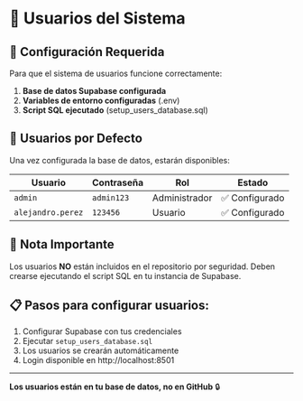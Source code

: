 # 👥 Usuarios del Sistema

## 🔧 Configuración Requerida

Para que el sistema de usuarios funcione correctamente:

1. **Base de datos Supabase configurada**
2. **Variables de entorno configuradas** (.env)
3. **Script SQL ejecutado** (setup_users_database.sql)

## 👤 Usuarios por Defecto

Una vez configurada la base de datos, estarán disponibles:

| Usuario | Contraseña | Rol | Estado |
|---------|------------|-----|---------|
| `admin` | `admin123` | Administrador | ✅ Configurado |
| `alejandro.perez` | `123456` | Usuario | ✅ Configurado |

## 🚨 Nota Importante

Los usuarios **NO** están incluidos en el repositorio por seguridad.
Deben crearse ejecutando el script SQL en tu instancia de Supabase.

## 📋 Pasos para configurar usuarios:

1. Configurar Supabase con tus credenciales
2. Ejecutar `setup_users_database.sql` 
3. Los usuarios se crearán automáticamente
4. Login disponible en http://localhost:8501

---
**Los usuarios están en tu base de datos, no en GitHub** 🔒